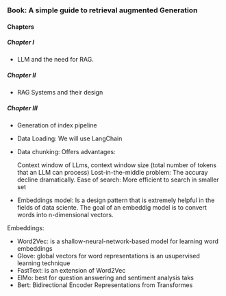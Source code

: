 ### Book: A simple guide to retrieval augmented Generation


#### Chapters

##### Chapter I

- LLM and the need for RAG.



##### Chapter II

- RAG Systems and their design




##### Chapter III

- Generation of index pipeline
- Data Loading: We will use LangChain
- Data chunking: Offers advantages: 
  
   Context window of LLms, context window size (total number of tokens that an LLM can process)
   Lost-in-the-middle problem: The accuray decline dramatically.
   Ease of search: More efficient to search in smaller set
   
- Embeddings model: Is a design pattern that is extremely helpful in the fields of data sciente.
The goal of an embeddig model is to convert words into n-dimensional vectors.

Embeddings:
- Word2Vec: is a shallow-neural-network-based model for learning word embeddings
- Glove: global vectors for word representations is an usupervised learning technique 
- FastText: is an extension of Word2Vec
- ElMo: best for question answering and sentiment analysis taks
- Bert: Bidirectional Encoder Representations from Transformes
 

